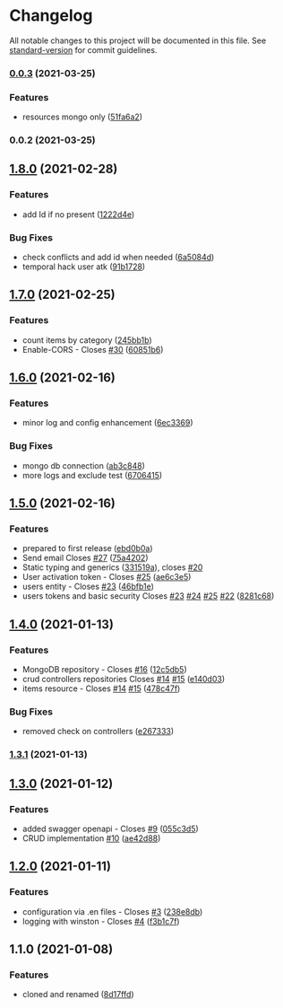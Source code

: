 # Changelog

All notable changes to this project will be documented in this file. See [standard-version](https://github.com/conventional-changelog/standard-version) for commit guidelines.

### [0.0.3](https://github.com/angularbuilders/api-catalog/compare/v0.0.2...v0.0.3) (2021-03-25)


### Features

* resources mongo only ([51fa6a2](https://github.com/angularbuilders/api-catalog/commit/51fa6a24365304143e0ea39762fb88394e5061db))

### 0.0.2 (2021-03-25)

## [1.8.0](https://github.com/AtomicBuilders/proton/compare/v1.7.0...v1.8.0) (2021-02-28)


### Features

* add Id if no present ([1222d4e](https://github.com/AtomicBuilders/proton/commit/1222d4e4346facd486997fb02d82e4ea9e6b652b))


### Bug Fixes

* check conflicts and add id when needed ([6a5084d](https://github.com/AtomicBuilders/proton/commit/6a5084d3613a977d05b85f26b3d198e3ccab43d4))
* temporal hack user atk ([91b1728](https://github.com/AtomicBuilders/proton/commit/91b17284cfbd1f61e5bd5cff94db8d671d2e91ed))

## [1.7.0](https://github.com/AtomicBuilders/proton/compare/v1.6.0...v1.7.0) (2021-02-25)


### Features

* count items by category ([245bb1b](https://github.com/AtomicBuilders/proton/commit/245bb1b85bc02112c4b62c68325a553184a9108d))
* Enable-CORS - Closes [#30](https://github.com/AtomicBuilders/proton/issues/30) ([60851b6](https://github.com/AtomicBuilders/proton/commit/60851b65b87924b61ec6efa64418e492a78e6fbf))

## [1.6.0](https://github.com/AtomicBuilders/proton/compare/v1.5.0...v1.6.0) (2021-02-16)


### Features

* minor log and config enhancement ([6ec3369](https://github.com/AtomicBuilders/proton/commit/6ec336994fcc474a8235a9fe8610b7d23a6c6ab1))


### Bug Fixes

* mongo db connection ([ab3c848](https://github.com/AtomicBuilders/proton/commit/ab3c84880df502c751db978da7892ba5cbab496a))
* more logs and exclude test ([6706415](https://github.com/AtomicBuilders/proton/commit/6706415e1fab22e26df0b00a5a667194863edab6))

## [1.5.0](https://github.com/AtomicBuilders/proton/compare/v1.4.0...v1.5.0) (2021-02-16)


### Features

* prepared to first release ([ebd0b0a](https://github.com/AtomicBuilders/proton/commit/ebd0b0a1d294b077567425601d881ea46416b772))
* Send email Closes [#27](https://github.com/AtomicBuilders/proton/issues/27) ([75a4202](https://github.com/AtomicBuilders/proton/commit/75a42021d64666688a7621a5b265c34d7ab9c31e))
* Static typing and generics ([331519a](https://github.com/AtomicBuilders/proton/commit/331519a12e378dea4970502950731f55948e9306)), closes [#20](https://github.com/AtomicBuilders/proton/issues/20)
* User activation token - Closes [#25](https://github.com/AtomicBuilders/proton/issues/25) ([ae6c3e5](https://github.com/AtomicBuilders/proton/commit/ae6c3e54b711e93da5e33fe27715dc436d39becf))
* users entity - Closes [#23](https://github.com/AtomicBuilders/proton/issues/23) ([46bfb1e](https://github.com/AtomicBuilders/proton/commit/46bfb1ec7f6299a45d71fa53ed7f01e48b20929f))
* users tokens and basic security Closes [#23](https://github.com/AtomicBuilders/proton/issues/23) [#24](https://github.com/AtomicBuilders/proton/issues/24) [#25](https://github.com/AtomicBuilders/proton/issues/25) [#22](https://github.com/AtomicBuilders/proton/issues/22) ([8281c68](https://github.com/AtomicBuilders/proton/commit/8281c68e4e762b38678bda8a155c66996364861f))

## [1.4.0](https://github.com/AtomicBuilders/proton/compare/v1.3.1...v1.4.0) (2021-01-13)


### Features

*  MongoDB repository - Closes [#16](https://github.com/AtomicBuilders/proton/issues/16) ([12c5db5](https://github.com/AtomicBuilders/proton/commit/12c5db5114c40ee7aabd73cbd6fb346d1001c7fc))
* crud controllers repositories Closes [#14](https://github.com/AtomicBuilders/proton/issues/14) [#15](https://github.com/AtomicBuilders/proton/issues/15) ([e140d03](https://github.com/AtomicBuilders/proton/commit/e140d03495b583d897a8a7858e8e3ed974a8386c))
* items resource - Closes [#14](https://github.com/AtomicBuilders/proton/issues/14) [#15](https://github.com/AtomicBuilders/proton/issues/15) ([478c47f](https://github.com/AtomicBuilders/proton/commit/478c47fa4d447b7b10ebd329be6b1336ae0bd4ac))


### Bug Fixes

* removed check on controllers ([e267333](https://github.com/AtomicBuilders/proton/commit/e267333e037278e8a513a1e376ffbf2228d935ce))

### [1.3.1](https://github.com/AtomicBuilders/proton/compare/v1.3.0...v1.3.1) (2021-01-13)

## [1.3.0](https://github.com/AtomicBuilders/proton/compare/v1.2.0...v1.3.0) (2021-01-12)


### Features

* added swagger openapi - Closes [#9](https://github.com/AtomicBuilders/proton/issues/9) ([055c3d5](https://github.com/AtomicBuilders/proton/commit/055c3d584d1eacf2aadbfcdd53ab42a174893ee7))
* CRUD implementation [#10](https://github.com/AtomicBuilders/proton/issues/10) ([ae42d88](https://github.com/AtomicBuilders/proton/commit/ae42d88a505fc18b9c4457aa0501afdacace3fe0))

## [1.2.0](https://github.com/AtomicBuilders/proton/compare/v1.1.0...v1.2.0) (2021-01-11)


### Features

* configuration via .en files - Closes [#3](https://github.com/AtomicBuilders/proton/issues/3) ([238e8db](https://github.com/AtomicBuilders/proton/commit/238e8db4a3a5ee278940952734d396ccc323dde8))
* logging with winston - Closes [#4](https://github.com/AtomicBuilders/proton/issues/4) ([f3b1c7f](https://github.com/AtomicBuilders/proton/commit/f3b1c7fbfbd56f13b5e35503cee22e6137eca566))

## 1.1.0 (2021-01-08)


### Features

* cloned and renamed ([8d17ffd](https://github.com/AtomicBuilders/proton/commit/8d17ffde7c6bba826cd48cf5885b65be4270eea9))
